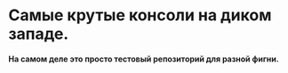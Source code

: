 # Самые крутые консоли на диком западе.
#### На самом деле это просто тестовый репозиторий для разной фигни.